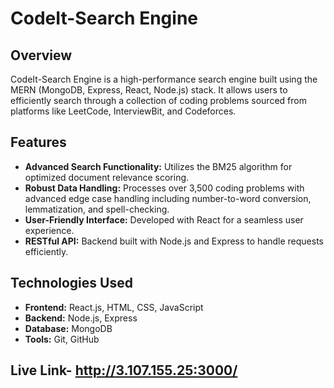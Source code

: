 # CodeIt-Search Engine

## Overview
CodeIt-Search Engine is a high-performance search engine built using the MERN (MongoDB, Express, React, Node.js) stack. It allows users to efficiently search through a collection of coding problems sourced from platforms like LeetCode, InterviewBit, and Codeforces.

## Features
- **Advanced Search Functionality:** Utilizes the BM25 algorithm for optimized document relevance scoring.
- **Robust Data Handling:** Processes over 3,500 coding problems with advanced edge case handling including number-to-word conversion, lemmatization, and spell-checking.
- **User-Friendly Interface:** Developed with React for a seamless user experience.
- **RESTful API:** Backend built with Node.js and Express to handle requests efficiently.
  
## Technologies Used
- **Frontend:** React.js, HTML, CSS, JavaScript
- **Backend:** Node.js, Express
- **Database:** MongoDB
- **Tools:** Git, GitHub


## Live Link- http://3.107.155.25:3000/
